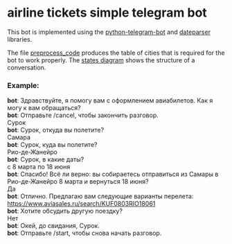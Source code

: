 # airline tickets simple telegram bot

This bot is implemented using the [python-telegram-bot](https://github.com/python-telegram-bot/python-telegram-bot) and [dateparser](https://pypi.org/project/dateparser/) libraries.

The file [preprocess_code](https://github.com/kor-al/simple_telegram_bot/blob/master/preprocess_code.py) produces the table of cities that is required for the bot to work properly.  The [states diagram](https://github.com/kor-al/simple_telegram_bot/blob/master/states.jpg) shows the structure of a conversation.

### Example:

**bot**: Здравствуйте, я помогу вам с оформлением авиабилетов. Как я могу к вам обращаться? <br />
**bot**: Отправьте /cancel, чтобы закончить разговор. <br />
Сурок <br />
**bot**: Сурок, откуда вы полетите?<br />
Самара<br />
**bot**: Сурок, куда вы полетите?<br />
Рио-де-Жанейро<br />
**bot**: Сурок, в какие даты?<br />
с 8 марта по 18 июня<br />
**bot**: Спасибо! Всё ли верно: вы собираетесь отправиться из Самары в Рио-де-Жанейро 8 марта и вернуться 18 июня?<br />
Да <br />
**bot**: Отлично. Предлагаю вам следующие варианты перелета: https://www.aviasales.ru/search/KUF0803RIO18061<br />
**bot**: Хотите обсудить другую поездку?<br />
Нет <br />
**bot**: Окей, до свидания, Сурок.<br />
**bot**: Отправьте /start, чтобы снова начать разговор.<br />

